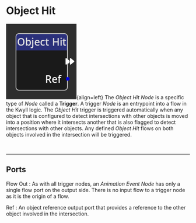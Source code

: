 
# Object Hit

![Object Hit Node](../../assets/nodes/objecthit_node.png){align=left}
The *Object Hit Node* is a specific type of *Node* called a __Trigger__. A
trigger *Node* is an entrypoint into a flow in the Kwyll logic. The *Object
Hit* trigger is triggered automatically when any object that is configured
to detect intersections with other objects is moved into a position where it
intersects another that is also flagged to detect intersections with other 
objects. Any defined *Object Hit* flows on both objects involved in the 
intersection will be triggered.

<br style="clear:left"/>

-------

## Ports

Flow Out
: As with all trigger nodes, an *Animation Event Node* has only a single flow
  port on the output side. There is no input flow to a trigger node as it is the
  origin of a flow.

Ref
: An object reference output port that provides a reference to the other object
  involved in the intersection.

